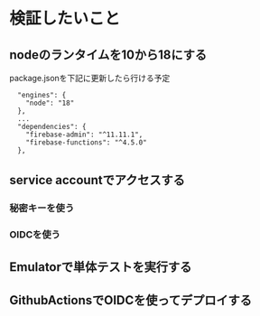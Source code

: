 # 検証したいこと
## nodeのランタイムを10から18にする

package.jsonを下記に更新したら行ける予定

```
  "engines": {
    "node": "18"
  },
  ...
  "dependencies": {
    "firebase-admin": "^11.11.1",
    "firebase-functions": "^4.5.0"
  },
```
## service accountでアクセスする
### 秘密キーを使う
### OIDCを使う
## Emulatorで単体テストを実行する
## GithubActionsでOIDCを使ってデプロイする
